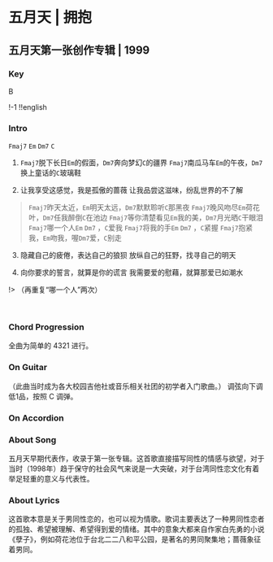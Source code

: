# 五月天 | 拥抱
## 五月天第一张创作专辑 | 1999

### Key
B
&nbsp;

!-1
!!english

### Intro
`Fmaj7`  `Em` `Dm7` `C`

1. `Fmaj7`脱下长日`Em`的假面，`Dm7`奔向梦幻`C`的疆界
   `Fmaj7`南瓜马车`Em`的午夜，`Dm7`换上童话的`C`玻璃鞋

2. 让我享受这感觉，我是孤傲的蔷薇
   让我品尝这滋味，纷乱世界的不了解

> `Fmaj7`昨天太近，`Em`明天太远，`Dm7`默默聆听`C`那黑夜
> `Fmaj7`晚风吻尽`Em`荷花叶，`Dm7`任我醉倒`C`在池边
> `Fmaj7`等你清楚看见`Em`我的美，`Dm7`月光晒`C`干眼泪
> `Fmaj7`哪一个人`Em` `Dm7` ，`C`爱我
> `Fmaj7`将我的手`Em` `Dm7` ，`C`紧握
> `Fmaj7`抱紧我，`Em`吻我，喔`Dm7`爱，`C`别走

3. 隐藏自己的疲倦，表达自己的狼狈
   放纵自己的狂野，找寻自己的明天

4. 向你要求的誓言，就算是你的谎言
   我需要爱的慰藉，就算那爱已如潮水

!>
（再重复“哪一个人”两次）


&nbsp;&nbsp;

### Chord Progression
全曲为简单的 4321 进行。


### On Guitar
（此曲当时成为各大校园吉他社或音乐相关社团的初学者入门歌曲。）
调弦向下调低1品，按照 C 调弹。



### On Accordion


### About Song
五月天早期代表作，收录于第一张专辑。这首歌直接描写同性的情感与欲望，对于当时（1998年）趋于保守的社会风气来说是一大突破，对于台湾同性恋文化有着举足轻重的意义与代表性。

### About Lyrics
这首歌本意是关于男同性恋的，也可以视为情歌。歌词主要表达了一种男同性恋者的孤独、希望被理解、希望得到爱的情绪。其中的意象大都来自作家白先勇的小说《孽子》，例如荷花池位于台北二二八和平公园，是著名的男同聚集地；蔷薇象征着男同。
